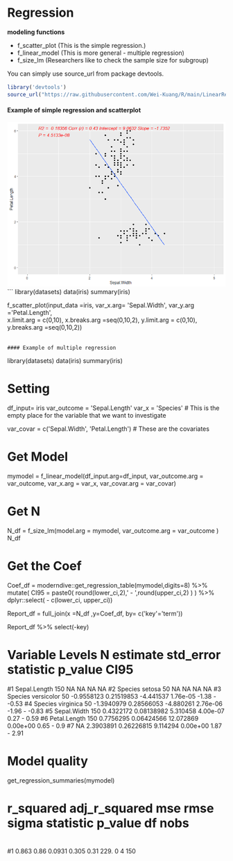 # Regression

**modeling functions**
- f_scatter_plot (This is the simple regression.)
- f_linear_model (This is more general - multiple regression)
- f_size_lm (Researchers like to check the sample size for subgroup)

You can simply use source_url from package devtools. 
``` R
library('devtools')
source_url("https://raw.githubusercontent.com/Wei-Kuang/R/main/LinearRegression.R")
```

#### Example of simple regression and scatterplot
<img src="image/scatterplot_example.png" height="380"> 
```
library(datasets)
data(iris)
summary(iris)

f_scatter_plot(input_data =iris, 
                var_x.arg= 'Sepal.Width', 
                var_y.arg ='Petal.Length',  
                x.limit.arg = c(0,10), x.breaks.arg =seq(0,10,2),
                y.limit.arg = c(0,10), y.breaks.arg =seq(0,10,2))
```

#### Example of multiple regression
```
library(datasets)
data(iris)
summary(iris)

# Setting
df_input= iris
var_outcome = 'Sepal.Length'
var_x = 'Species' # This is the empty place for the variable that we want to investigate

var_covar = c('Sepal.Width', 'Petal.Length') # These are the covariates

# Get Model
mymodel = f_linear_model(df_input.arg=df_input,
                         var_outcome.arg = var_outcome, 
                         var_x.arg = var_x, 
                         var_covar.arg = var_covar)
# Get N 
N_df = f_size_lm(model.arg = mymodel, var_outcome.arg = var_outcome )
N_df

# Get the Coef
Coef_df =  moderndive::get_regression_table(mymodel,digits=8) %>%
  mutate( CI95 = paste0( round(lower_ci,2),' - ',round(upper_ci,2) ) ) %>%
  dplyr::select( - c(lower_ci, upper_ci))


Report_df = full_join(x =N_df ,y=Coef_df, by= c('key'='term')) 


Report_df %>% select(-key)
#      Variable     Levels   N   estimate  std_error statistic  p_value          CI95
#1 Sepal.Length            150         NA         NA        NA       NA          <NA>
#2      Species     setosa  50         NA         NA        NA       NA          <NA>
#3      Species versicolor  50 -0.9558123 0.21519853 -4.441537 1.76e-05 -1.38 - -0.53
#4      Species  virginica  50 -1.3940979 0.28566053 -4.880261 2.76e-06 -1.96 - -0.83
#5  Sepal.Width            150  0.4322172 0.08138982  5.310458 4.00e-07   0.27 - 0.59
#6 Petal.Length            150  0.7756295 0.06424566 12.072869 0.00e+00    0.65 - 0.9
#7         <NA>       <NA>  NA  2.3903891 0.26226815  9.114294 0.00e+00   1.87 - 2.91

# Model quality
get_regression_summaries(mymodel)

#  r_squared adj_r_squared    mse  rmse sigma statistic p_value    df  nobs
#      <dbl>         <dbl>  <dbl> <dbl> <dbl>     <dbl>   <dbl> <dbl> <dbl>
#1     0.863          0.86 0.0931 0.305  0.31      229.       0     4   150
```
